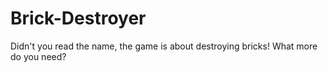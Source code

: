 # Brick-Destroyer
Didn't you read the name, the game is about destroying bricks! What more do you need?
